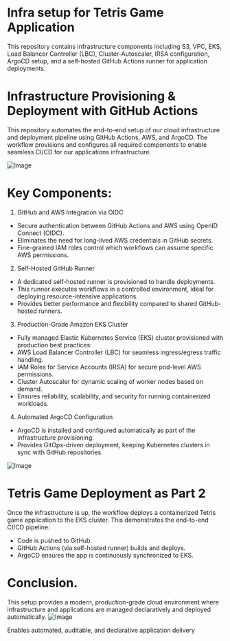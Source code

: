 
# Infra setup for Tetris Game Application
This repository contains infrastructure components including S3, VPC, EKS, Load Balancer Controller (LBC), Cluster-Autoscaler, IRSA configuration, ArgoCD setup, and a self-hosted GitHub Actions runner for application deployments.

# Infrastructure Provisioning & Deployment with GitHub Actions
This repository automates the end-to-end setup of our cloud infrastructure and deployment pipeline using GitHub Actions, AWS, and ArgoCD.
The workflow provisions and configures all required components to enable seamless CI/CD for our applications infrastructure.

![Image](https://github.com/user-attachments/assets/0184c957-d458-4771-a164-2c4f23de72a0)

# Key Components:
1. GitHub and AWS Integration via OIDC
- Secure authentication between GitHub Actions and AWS using OpenID Connect (OIDC).
- Eliminates the need for long-lived AWS credentials in GitHub secrets.
- Fine-grained IAM roles control which workflows can assume specific AWS permissions.

2. Self-Hosted GitHub Runner
- A dedicated self-hosted runner is provisioned to handle deployments.
- This runner executes workflows in a controlled environment, ideal for deploying resource-intensive applications.
- Provides better performance and flexibility compared to shared GitHub-hosted runners.

3. Production-Grade Amazon EKS Cluster
- Fully managed Elastic Kubernetes Service (EKS) cluster provisioned with production best practices:
- AWS Load Balancer Controller (LBC) for seamless ingress/egress traffic handling.
- IAM Roles for Service Accounts (IRSA) for secure pod-level AWS permissions.
- Cluster Autoscaler for dynamic scaling of worker nodes based on demand.
- Ensures reliability, scalability, and security for running containerized workloads.

4. Automated ArgoCD Configuration
- ArgoCD is installed and configured automatically as part of the infrastructure provisioning.
- Provides GitOps-driven deployment, keeping Kubernetes clusters in sync with GitHub repositories.

![Image](https://github.com/user-attachments/assets/b2e960f4-5b3a-4297-991a-61c6e244f287)

# Tetris Game Deployment as Part 2
Once the infrastructure is up, the workflow deploys a containerized Tetris game application to the EKS cluster.
This demonstrates the end-to-end CI/CD pipeline:
- Code is pushed to GitHub.
- GitHub Actions (via self-hosted runner) builds and deploys.
- ArgoCD ensures the app is continuously synchronized to EKS.
  
# Conclusion.
This setup provides a modern, production-grade cloud environment where infrastructure and applications are managed declaratively and deployed automatically.
![Image](https://github.com/user-attachments/assets/9dd2abed-39f7-4b3e-bfc2-4ea883245ccf)



Enables automated, auditable, and declarative application delivery

